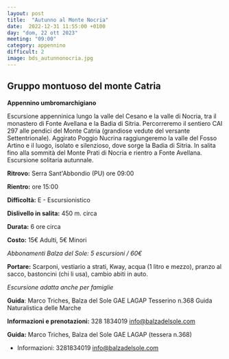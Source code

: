 ```yaml
---
layout: post
title:  "Autunno al Monte Nocria"
date:  2022-12-31 11:55:00 +0100
day: "dom, 22 ott 2023"
meeting: "09:00"
category: appennino 
difficult: 2
image: bds_autunnonocria.jpg
---
```


## Gruppo montuoso del monte Catria
**Appennino umbromarchigiano**

Escursione appenninica lungo la valle del Cesano e la valle di Nocria, tra il monastero di Fonte Avellana e la Badia di Sitria. Percorreremo il sentiero CAI 297 alle pendici del Monte Catria (grandiose vedute del versante Settentrionale).
Aggirato Poggio Nucrina raggiungeremo la valle del Fosso Artino e il luogo, isolato e silenzioso, dove sorge la Badia di Sitria. In salita fino alla sommità del Monte Prati di Nocria e rientro a Fonte Avellana.
Escursione solitaria autunnale.

**Ritrovo:** Serra Sant'Abbondio (PU) ore 09:00

**Rientro:** ore 15:00 

**Difficoltà:** E - Escursionistico

**Dislivello in salita:** 450 m. circa

**Durata:** 6 ore circa

**Costo:** 15€ Adulti, 5€ Minori

*Abbonamenti Balza del Sole: 5 escursioni / 60€*

**Portare:** Scarponi, vestiario a strati, Kway, acqua (1 litro e mezzo), pranzo al sacco, bastoncini (chi li usa), cambio abiti in auto.

*Escursione adatta anche per famiglie* 

**Guida**: Marco Triches, Balza del Sole
GAE LAGAP Tesserino n.368
Guida Naturalistica delle Marche

**Informazioni e prenotazioni:** 328 1834019    info@balzadelsole.com 

**Guida:** Marco Triches, Balza del Sole GAE LAGAP (tessera n.368)
+ Informazioni: 3281834019    info@balzadelsole.com

